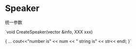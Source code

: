 # Speaker

统一参数

`void CreateSpeaker(vector<info> &info, XXX xxx) 

 {
    ...
    cout<<"number is" << num << " string is" << str<< endl;
}`
